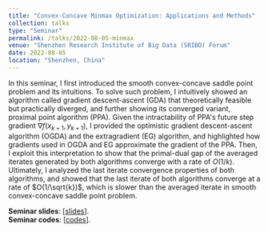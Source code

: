```yaml
---
title: "Convex-Concave Minmax Optimization: Applications and Methods"
collection: talks
type: "Seminar"
permalink: /talks/2022-08-05-minmax
venue: "Shenzhen Research Institute of Big Data (SRIBD) Forum"
date: 2022-08-05
location: "Shenzhen, China"
---
```


In this seminar, I first introduced the smooth convex-concave saddle point problem and its intuitions. To solve such problem, I intuitively showed an algorithm called gradient descent-ascent (GDA) that theoretically feasible but practically diverged, and further showing its converged variant, proximal point algorithm (PPA). Given the intractability of PPA's future step gradient $\nabla f(x_{k+1},y_{k+1})$, I provided the optimistic gradient descent-ascent algorithm (OGDA) and the extragradient (EG) algorithm, and highlighted how gradients used in OGDA and EG approximate the gradient of the PPA. Then, I exploit this interpretation to show that the primal-dual gap of the averaged iterates generated by both algorithms converge with a rate of $O(1/k)$. Ultimately, I analyzed the last iterate convergence properties of both algorithms, and showed that the last iterate of both algorithms converge at a rate of $O(1/\sqrt{k})$, which is slower than the averaged iterate in smooth convex-concave saddle point problem.

**Seminar slides**: \[[slides](https://yilingu0094.github.io/files/minmax_opt_yilingu.pdf)\].
<br/>
**Seminar codes**: \[[codes](https://github.com/yilingu0094/yilingu0094.github.io/files/codes)\].
